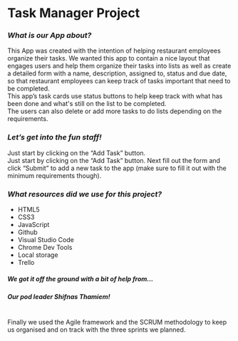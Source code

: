 <h1 class="code-line" data-line-start=0 data-line-end=1 ><a id="Task_Manager_Project_0"></a><strong>Task Manager Project</strong></h1>
<h3 class="code-line" data-line-start=2 data-line-end=3 ><a id="_What_is_our_App_about__2"></a><em>What is our App about?</em></h3>
<p class="has-line-data" data-line-start="3" data-line-end="6">This App was created with the intention of helping restaurant employees organize their tasks. We wanted this app to contain a nice layout that engages users and help them organize their tasks into lists as well as create a detailed form with a name, description, assigned to, status and due date, so that restaurant employees can keep track of tasks important that need to be completed.<br>
This app’s task cards use status buttons to help keep track with what has been done and what's still on the list to be completed.
<br>
The users can also delete or add more tasks to do lists depending on the requirements.
</p>
<h3 class="code-line" data-line-start=7 data-line-end=8 ><a id="_Lets_get_into_the_fun_staff__7"></a><em>Let’s get into the fun staff!</em></h3>
<p class="has-line-data" data-line-start="8" data-line-end="10">Just start by clicking on the “Add Task” button.<br>
Just start by clicking on the “Add Task” button.
Next fill out the form and click “Submit” to add a new task to the app (make sure to fill it out with the minimum requirements though).
</p>
<h3 class="code-line" data-line-start=11 data-line-end=12 ><a id="_What_resources_did_we_use_for_this_project__11"></a><em>What resources did we use for this project?</em></h3>
<ul>
<li class="has-line-data" data-line-start="12" data-line-end="13">HTML5</li>
<li class="has-line-data" data-line-start="13" data-line-end="14">CSS3</li>
<li class="has-line-data" data-line-start="14" data-line-end="15">JavaScript</li>
<li class="has-line-data" data-line-start="15" data-line-end="16">Github</li>
<li class="has-line-data" data-line-start="16" data-line-end="17">Visual Studio Code</li>
<li class="has-line-data" data-line-start="17" data-line-end="18">Chrome Dev Tools</li>
<li class="has-line-data" data-line-start="18" data-line-end="19">Local storage</li>
<li class="has-line-data" data-line-start="19" data-line-end="21">Trello</li>
</ul>
<h5 class="code-line" data-line-start=21 data-line-end=22 ><a id="We_got_it_off_the_ground_with_a_bit_of_help_from_21"></a>We got it off the ground with a bit of help from…</h5>
<h5 class="code-line" data-line-start=22 data-line-end=23 ><a id="Our_pod_leader_Shifnas_Thamiem_22"></a>Our pod leader Shifnas Thamiem!</h5>
<p class="has-line-data" data-line-start="24" data-line-end="26"><br>
Finally we used the Agile framework and the SCRUM methodology to keep us organised and on track with the three sprints we planned.</p>
<blockquote>